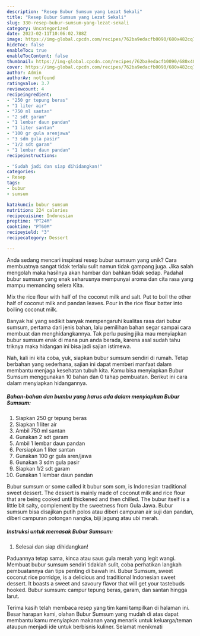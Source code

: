 ```yaml
---
description: "Resep Bubur Sumsum yang Lezat Sekali"
title: "Resep Bubur Sumsum yang Lezat Sekali"
slug: 330-resep-bubur-sumsum-yang-lezat-sekali
category: Uncategorized
date: 2023-02-11T10:06:02.788Z
image: https://img-global.cpcdn.com/recipes/762ba9edacfb0090/680x482cq70/bubur-sumsum-foto-resep-utama.jpg
hideToc: false
enableToc: true
enableTocContent: false
thumbnail: https://img-global.cpcdn.com/recipes/762ba9edacfb0090/680x482cq70/bubur-sumsum-foto-resep-utama.jpg
cover: https://img-global.cpcdn.com/recipes/762ba9edacfb0090/680x482cq70/bubur-sumsum-foto-resep-utama.jpg
author: Admin
authorAv: notfound
ratingvalue: 3.7
reviewcount: 4
recipeingredient:
- "250 gr tepung beras"
- "1 liter air"
- "750 ml santan"
- "2 sdt garam"
- "1 lembar daun pandan"
- "1 liter santan"
- "100 gr gula arenjawa"
- "3 sdm gula pasir"
- "1/2 sdt garam"
- "1 lembar daun pandan"
recipeinstructions:

- "Sudah jadi dan siap dihidangkan!"
categories:
- Resep
tags:
- bubur
- sumsum

katakunci: bubur sumsum 
nutrition: 224 calories
recipecuisine: Indonesian
preptime: "PT24M"
cooktime: "PT60M"
recipeyield: "3"
recipecategory: Dessert

---
```





Anda sedang mencari inspirasi resep bubur sumsum yang unik? Cara membuatnya sangat tidak terlalu sulit namun tidak gampang juga. Jika salah mengolah maka hasilnya akan hambar dan bahkan tidak sedap. Padahal bubur sumsum yang enak seharusnya mempunyai aroma dan cita rasa yang mampu memancing selera Kita.





Mix the rice flour with half of the coconut milk and salt. Put to boil the other half of coconut milk and pandan leaves. Pour in the rice flour batter into boiling coconut milk.

Banyak hal yang sedikit banyak mempengaruhi kualitas rasa dari bubur sumsum, pertama dari jenis bahan, lalu pemilihan bahan segar sampai cara membuat dan menghidangkannya. Tak perlu pusing jika mau menyiapkan bubur sumsum enak di mana pun anda berada, karena asal sudah tahu triknya maka hidangan ini bisa jadi sajian istimewa.






Nah, kali ini kita coba, yuk, siapkan bubur sumsum sendiri di rumah. Tetap berbahan yang sederhana, sajian ini dapat memberi manfaat dalam membantu menjaga kesehatan tubuh kita. Kamu bisa menyiapkan Bubur Sumsum menggunakan 10 bahan dan 0 tahap pembuatan. Berikut ini cara dalam menyiapkan hidangannya.

<!--inarticleads1-->

##### Bahan-bahan dan bumbu yang harus ada dalam menyiapkan Bubur Sumsum:

1. Siapkan 250 gr tepung beras
1. Siapkan 1 liter air
1. Ambil 750 ml santan
1. Gunakan 2 sdt garam
1. Ambil 1 lembar daun pandan
1. Persiapkan 1 liter santan
1. Gunakan 100 gr gula aren/jawa
1. Gunakan 3 sdm gula pasir
1. Siapkan 1/2 sdt garam
1. Gunakan 1 lembar daun pandan


Bubur sumsum or some called it bubur som som, is Indonesian traditional sweet dessert. The dessert is mainly made of coconut milk and rice flour that are being cooked until thickened and then chilled. The bubur itself is a little bit salty, complement by the sweetness from Gula Jawa. Bubur sumsum bisa disajikan putih polos atau diberi campuran air suji dan pandan, diberi campuran potongan nangka, biji jagung atau ubi merah. 

<!--inarticleads2-->

##### Instruksi untuk memasak Bubur Sumsum:


1. Selesai dan siap dihidangkan!

Paduannya tetap sama, kinca atau saus gula merah yang legit wangi. Membuat bubur sumsum sendiri tidaklah sulit, coba perhatikan langkah pembuatannya dan tips penting di bawah ini. Bubur Sumsum, sweet coconut rice porridge, is a delicious and traditional Indonesian sweet dessert. It boasts a sweet and savoury flavor that will get your tastebuds hooked. Bubur sumsum: campur tepung beras, garam, dan santan hingga larut. 

Terima kasih telah membaca resep yang tim kami tampilkan di halaman ini. Besar harapan kami, olahan Bubur Sumsum yang mudah di atas dapat membantu kamu menyiapkan makanan yang menarik untuk keluarga/teman ataupun menjadi ide untuk berbisnis kuliner. Selamat menikmati
